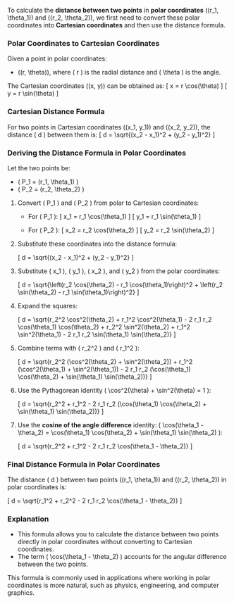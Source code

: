 To calculate the **distance between two points** in **polar coordinates** \((r_1, \theta_1)\) and \((r_2, \theta_2)\), we first need to convert these polar coordinates into **Cartesian coordinates** and then use the distance formula.

### Polar Coordinates to Cartesian Coordinates

Given a point in polar coordinates:
- \((r, \theta)\), where \( r \) is the radial distance and \( \theta \) is the angle.

The Cartesian coordinates \((x, y)\) can be obtained as:
\[
x = r \cos(\theta)
\]
\[
y = r \sin(\theta)
\]

### Cartesian Distance Formula

For two points in Cartesian coordinates \((x_1, y_1)\) and \((x_2, y_2)\), the distance \( d \) between them is:
\[
d = \sqrt{(x_2 - x_1)^2 + (y_2 - y_1)^2}
\]

### Deriving the Distance Formula in Polar Coordinates

Let the two points be:
- \( P_1 = (r_1, \theta_1) \)
- \( P_2 = (r_2, \theta_2) \)

1. Convert \( P_1 \) and \( P_2 \) from polar to Cartesian coordinates:

   - For \( P_1 \):
     \[
     x_1 = r_1 \cos(\theta_1)
     \]
     \[
     y_1 = r_1 \sin(\theta_1)
     \]

   - For \( P_2 \):
     \[
     x_2 = r_2 \cos(\theta_2)
     \]
     \[
     y_2 = r_2 \sin(\theta_2)
     \]

2. Substitute these coordinates into the distance formula:

   \[
   d = \sqrt{(x_2 - x_1)^2 + (y_2 - y_1)^2}
   \]

3. Substitute \( x_1 \), \( y_1 \), \( x_2 \), and \( y_2 \) from the polar coordinates:

   \[
   d = \sqrt{\left(r_2 \cos(\theta_2) - r_1 \cos(\theta_1)\right)^2 + \left(r_2 \sin(\theta_2) - r_1 \sin(\theta_1)\right)^2}
   \]

4. Expand the squares:

   \[
   d = \sqrt{r_2^2 \cos^2(\theta_2) + r_1^2 \cos^2(\theta_1) - 2 r_1 r_2 \cos(\theta_1) \cos(\theta_2) + r_2^2 \sin^2(\theta_2) + r_1^2 \sin^2(\theta_1) - 2 r_1 r_2 \sin(\theta_1) \sin(\theta_2)}
   \]

5. Combine terms with \( r_2^2 \) and \( r_1^2 \):

   \[
   d = \sqrt{r_2^2 (\cos^2(\theta_2) + \sin^2(\theta_2)) + r_1^2 (\cos^2(\theta_1) + \sin^2(\theta_1)) - 2 r_1 r_2 (\cos(\theta_1) \cos(\theta_2) + \sin(\theta_1) \sin(\theta_2))}
   \]

6. Use the Pythagorean identity \( \cos^2(\theta) + \sin^2(\theta) = 1 \):

   \[
   d = \sqrt{r_2^2 + r_1^2 - 2 r_1 r_2 (\cos(\theta_1) \cos(\theta_2) + \sin(\theta_1) \sin(\theta_2))}
   \]

7. Use the **cosine of the angle difference** identity: \( \cos(\theta_1 - \theta_2) = \cos(\theta_1) \cos(\theta_2) + \sin(\theta_1) \sin(\theta_2) \):

   \[
   d = \sqrt{r_2^2 + r_1^2 - 2 r_1 r_2 \cos(\theta_1 - \theta_2)}
   \]

### Final Distance Formula in Polar Coordinates

The distance \( d \) between two points \((r_1, \theta_1)\) and \((r_2, \theta_2)\) in polar coordinates is:

\[
d = \sqrt{r_1^2 + r_2^2 - 2 r_1 r_2 \cos(\theta_1 - \theta_2)}
\]

### Explanation

- This formula allows you to calculate the distance between two points directly in polar coordinates without converting to Cartesian coordinates.
- The term \( \cos(\theta_1 - \theta_2) \) accounts for the angular difference between the two points.

This formula is commonly used in applications where working in polar coordinates is more natural, such as physics, engineering, and computer graphics.

